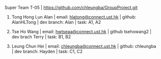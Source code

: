 Super Team T-05
| https://github.com/chleungba/GroupProject.git


1. Tong Hong Lun Alan
| email: hlatong@connect.ust.hk | github: AlanHLTong | dev branch: Alan
| task: A1, A2


2. Tse Ho Wang
| email: hwtseaa@connect.ust.hk | github tsehowang2 | dev brach Terry
| task: B1, B2

3. Leung Chun Hei
| email: chleungba@connect.ust.hk | github: chleungba | dev branch: Hayden
| task: C1, C2
